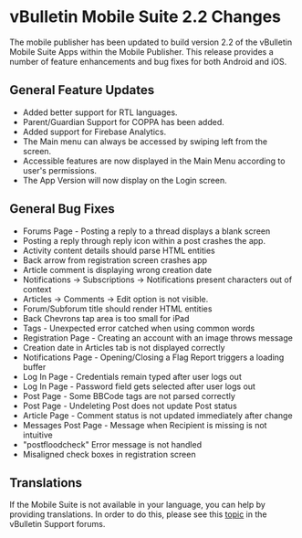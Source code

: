 # vBulletin Mobile Suite 2.2 Changes

The mobile publisher has been updated to build version 2.2 of the vBulletin Mobile Suite Apps within the Mobile Publisher. This release provides a number of feature enhancements and bug fixes for both Android and iOS.

## General Feature Updates

- Added better support for RTL languages.
- Parent/Guardian Support for COPPA has been added.
- Added support for Firebase Analytics.
- The Main menu can always be accessed by swiping left from the screen.
- Accessible features are now displayed in the Main Menu according to user's permissions.
- The App Version will now display on the Login screen.

## General Bug Fixes

- Forums Page - Posting a reply to a thread displays a blank screen
- Posting a reply through reply icon within a post crashes the app.
- Activity content details should parse HTML entities
- Back arrow from registration screen crashes app
- Article comment is displaying wrong creation date
- Notifications -> Subscriptions -> Notifications present characters out of context
- Articles -> Comments -> Edit option is not visible.
- Forum/Subforum title should render HTML entities
- Back Chevrons tap area is too small for iPad
- Tags - Unexpected error catched when using common words
- Registration Page - Creating an account with an image throws message
- Creation date in Articles tab is not displayed correctly
- Notifications Page - Opening/Closing a Flag Report triggers a loading buffer
- Log In Page - Credentials remain typed after user logs out
- Log In Page - Password field gets selected after user logs out
- Post Page - Some BBCode tags are not parsed correctly
- Post Page - Undeleting Post does not update Post status
- Article Page - Comment status is not updated immediately after change
- Messages Post Page - Message when Recipient is missing is not intuitive
- "postfloodcheck" Error message is not handled
- Misaligned check boxes in registration screen

## Translations

If the Mobile Suite is not available in your language, you can help by providing translations. In order to do this, please see this [topic](https://forum.vbulletin.com/node/4411484) in the vBulletin Support forums.
